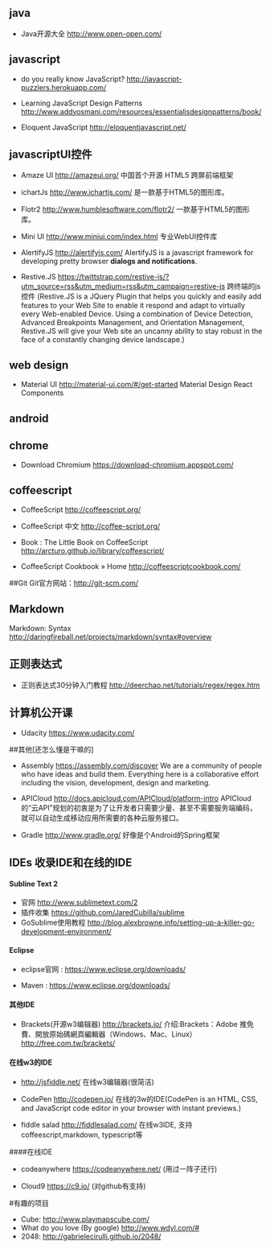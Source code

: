 ## java
- Java开源大全 http://www.open-open.com/

## javascript
- do you really know JavaScript? http://javascript-puzzlers.herokuapp.com/

- Learning JavaScript Design Patterns http://www.addyosmani.com/resources/essentialjsdesignpatterns/book/

- Eloquent JavaScript http://eloquentjavascript.net/

## javascriptUI控件
- Amaze UI  http://amazeui.org/ 中国首个开源 HTML5 跨屏前端框架

- ichartJs http://www.ichartjs.com/ 是一款基于HTML5的图形库。

- Flotr2 http://www.humblesoftware.com/flotr2/ 一款基于HTML5的图形库。
 
- Mini UI  http://www.miniui.com/index.html  专业WebUI控件库

- AlertifyJS  http://alertifyjs.com/ AlertifyJS is a javascript framework for developing pretty browser **dialogs and notifications**.   

- Restive.JS https://twittstrap.com/restive-js/?utm_source=rss&utm_medium=rss&utm_campaign=restive-js 跨终端的js控件
(Restive.JS is a JQuery Plugin that helps you quickly and easily add features to your Web Site to enable it respond and adapt to virtually every Web-enabled Device. Using a combination of Device Detection, Advanced Breakpoints Management, and Orientation Management, Restive.JS will give your Web site an uncanny ability to stay robust in the face of a constantly changing device landscape.)

## web design
- Material UI  http://material-ui.com/#/get-started Material Design React Components

## android

## chrome
- Download Chromium https://download-chromium.appspot.com/

## coffeescript
- CoffeeScript http://coffeescript.org/

- CoffeeScript 中文 http://coffee-script.org/

- Book : The Little Book on CoffeeScript http://arcturo.github.io/library/coffeescript/
 
- CoffeeScript Cookbook » Home http://coffeescriptcookbook.com/


##Git
Git官方网站：http://git-scm.com/


## Markdown
Markdown: Syntax http://daringfireball.net/projects/markdown/syntax#overview


## 正则表达式
- 正则表达式30分钟入门教程 http://deerchao.net/tutorials/regex/regex.htm

## 计算机公开课
- Udacity https://www.udacity.com/

##其他[还怎么懂是干嘛的]
- Assembly https://assembly.com/discover
We are a community of people who have ideas and build them. Everything here is a collaborative effort including the vision, development, design and marketing.

- APICloud http://docs.apicloud.com/APICloud/platform-intro APICloud的“云API”规划的初衷是为了让开发者只需要少量、甚至不需要服务端编码，就可以自动生成移动应用所需要的各种云服务接口。

- Gradle  http://www.gradle.org/
好像是个Android的Spring框架

## IDEs 收录IDE和在线的IDE

#### Subline Text 2
- 官网 http://www.sublimetext.com/2
- 插件收集 https://github.com/JaredCubilla/sublime
- GoSublime使用教程 http://blog.alexbrowne.info/setting-up-a-killer-go-development-environment/
#### Eclipse
- eclipse官网 : https://www.eclipse.org/downloads/

- Maven : https://www.eclipse.org/downloads/


#### 其他IDE
- Brackets(开源w3编辑器)  http://brackets.io/
介绍:Brackets：Adobe 推免費、開放原始碼網頁編輯器（Windows、Mac、Linux） http://free.com.tw/brackets/


#### 在线w3的IDE
- http://jsfiddle.net/ 在线w3编辑器(很简洁)

- CodePen http://codepen.io/ 在线的3w的IDE(CodePen is an HTML, CSS, and JavaScript code editor in your browser with instant previews.)

- fiddle salad http://fiddlesalad.com/  在线w3IDE, 支持coffeescript,markdown, typescript等


####在线IDE
- codeanywhere https://codeanywhere.net/ (用过一阵子还行)

- Cloud9 https://c9.io/ (对github有支持)


#有趣的项目
- Cube:
http://www.playmapscube.com/
- What do you love (By google)
http://www.wdyl.com/#
- 2048:
http://gabrielecirulli.github.io/2048/
